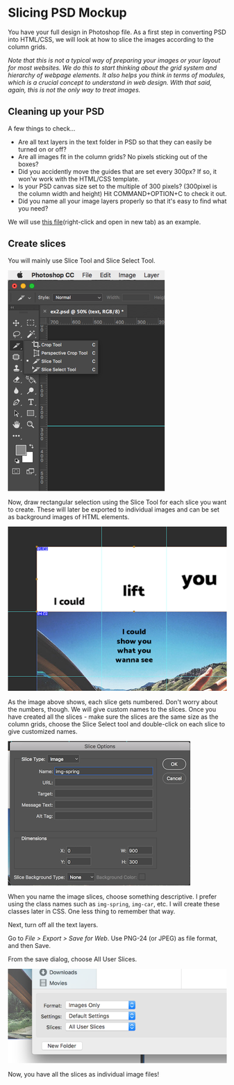 # Slicing PSD Mockup
You have your full design in Photoshop file. As a first step in converting PSD into HTML/CSS, we will look at how to slice the images according to the column grids.

*Note that this is not a typical way of preparing your images or your layout for most websites. We do this to start thinking about the grid system and hierarchy of webpage elements. It also helps you think in terms of modules, which is a crucial concept to understand in web design. With that said, again, this is not the only way to treat images.*

## Cleaning up your PSD
A few things to check...
- Are all text layers in the text folder in PSD so that they can easily be turned on or off?
- Are all images fit in the column grids? No pixels sticking out of the boxes?
- Did you accidently move the guides that are set every 300px? If so, it won'w work with the HTML/CSS template. 
- Is your PSD canvas size set to the multiple of 300 pixels? (300pixel is the column width and height) Hit COMMAND+OPTION+C to check it out.
- Did you name all your image layers properly so that it's easy to find what you need? 

We will use [this file](../files/p1-template-ex2.psd)(right-click and open in new tab) as an example.

## Create slices
You will mainly use Slice Tool and Slice Select Tool.

![Phothoshop slice tools](../images/slice-tool.png)

Now, draw rectangular selection using the Slice Tool for each slice you want to create. These will later be exported to individual images and can be set as background images of HTML elements.

![Slice numbers](../images/slice-numbers.png)

As the image above shows, each slice gets numbered. Don't worry about the numbers, though. We will give custom names to the slices. Once you have created all the slices - make sure the slices are the same size as the column grids, choose the Slice Select tool and double-click on each slice to give customized names.

![Slice options](../images/slice-options.png)

When you name the image slices, choose something descriptive. I prefer using the class names such as `img-spring`, `img-car`, etc. I will create these classes later in CSS. One less thing to remember that way.

Next, turn off all the text layers.

Go to *File > Export > Save for Web*. Use PNG-24 (or JPEG) as file format, and then Save.

From the save dialog, choose All User Slices.

![slice save options](../images/slice-save.png)

Now, you have all the slices as individual image files!



